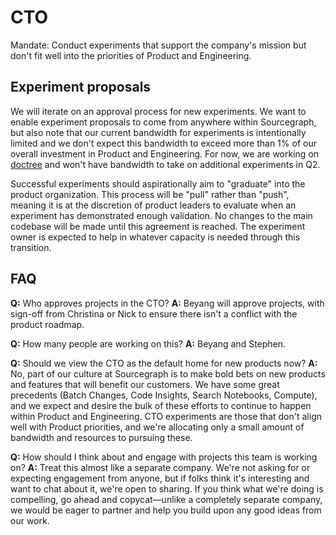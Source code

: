 # CTO

Mandate: Conduct experiments that support the company's mission but don't fit well into the priorities of Product and Engineering.

## Experiment proposals

We will iterate on an approval process for new experiments. We want to enable experiment proposals to come from anywhere within Sourcegraph, but also note that our current bandwidth for experiments is intentionally limited and we don't expect this bandwidth to exceed more than 1% of our overall investment in Product and Engineering. For now, we are working on [doctree](https://docs.google.com/document/d/1YdnF67qBd5ItKSAW5AdfVGkzvR-xozhd3KfNlKh4EA0/edit) and won't have bandwidth to take on additional experiments in Q2.

Successful experiments should aspirationally aim to "graduate" into the product organization. This process will be "pull" rather than "push", meaning it is at the discretion of product leaders to evaluate when an experiment has demonstrated enough validation. No changes to the main codebase will be made until this agreement is reached. The experiment owner is expected to help in whatever capacity is needed through this transition.

## FAQ

**Q:** Who approves projects in the CTO?
**A:** Beyang will approve projects, with sign-off from Christina or Nick to ensure there isn't a conflict with the product roadmap.

**Q:** How many people are working on this?
**A:** Beyang and Stephen.

**Q:** Should we view the CTO as the default home for new products now?
**A:** No, part of our culture at Sourcegraph is to make bold bets on new products and features that will benefit our customers. We have some great precedents (Batch Changes, Code Insights, Search Notebooks, Compute), and we expect and desire the bulk of these efforts to continue to happen within Product and Engineering. CTO experiments are those that don't align well with Product priorities, and we're allocating only a small amount of bandwidth and resources to pursuing these.

**Q:** How should I think about and engage with projects this team is working on?
**A:** Treat this almost like a separate company. We're not asking for or expecting engagement from anyone, but if folks think it's interesting and want to chat about it, we're open to sharing. If you think what we're doing is compelling, go ahead and copycat—unlike a completely separate company, we would be eager to partner and help you build upon any good ideas from our work.
